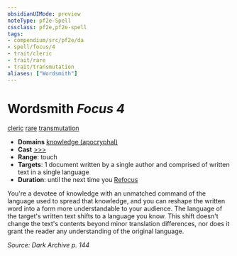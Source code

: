 ```yaml
---
obsidianUIMode: preview
noteType: pf2e-Spell
cssclass: pf2e,pf2e-spell
tags:
- compendium/src/pf2e/da
- spell/focus/4
- trait/cleric
- trait/rare
- trait/transmutation
aliases: ["Wordsmith"]
---
```

# Wordsmith *Focus 4*   
[cleric](rules/traits/cleric.md "Cleric Class Trait")  [rare](rules/traits/rare.md "Rare Rarity Trait")  [transmutation](rules/traits/transmutation.md "Transmutation School Trait")  

- **Domains** [knowledge (apocryphal)](compendium/setting/domains.md#Knowledge)
- **Cast** [>>>](rules/core-rulebook/chapter-9-playing-the-game.md#Actions "Three-Action") 
- **Range**: touch
- **Targets**: 1 document written by a single author and comprised of written text in a single language
- **Duration**: until the next time you [Refocus](rules/actions/refocus.md)

You're a devotee of knowledge with an unmatched command of the language used to spread that knowledge, and you can reshape the written word into a form more understandable to your audience. The language of the target's written text shifts to a language you know. This shift doesn't change the text's contents beyond minor translation differences, nor does it grant the reader any understanding of the original language.

*Source: Dark Archive p. 144*